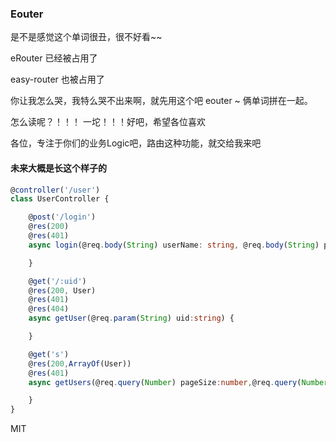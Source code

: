 ### Eouter

是不是感觉这个单词很丑，很不好看~~ 

eRouter 已经被占用了

easy-router 也被占用了

你让我怎么哭，我特么哭不出来啊，就先用这个吧  eouter ~ 俩单词拼在一起。

怎么读呢？！！！ 一坨！！！好吧，希望各位喜欢

各位，专注于你们的业务Logic吧，路由这种功能，就交给我来吧

#### 未来大概是长这个样子的

```typescript
@controller('/user')
class UserController {

    @post('/login')
    @res(200)
    @res(401)
    async login(@req.body(String) userName: string, @req.body(String) passWord: string) {

    }

    @get('/:uid')
    @res(200, User)
    @res(401)
    @res(404)
    async getUser(@req.param(String) uid:string) {

    }

    @get('s')
    @res(200,ArrayOf(User))
    @res(401)
    async getUsers(@req.query(Number) pageSize:number,@req.query(Number) pageNumber:number){

    }
}
```

MIT